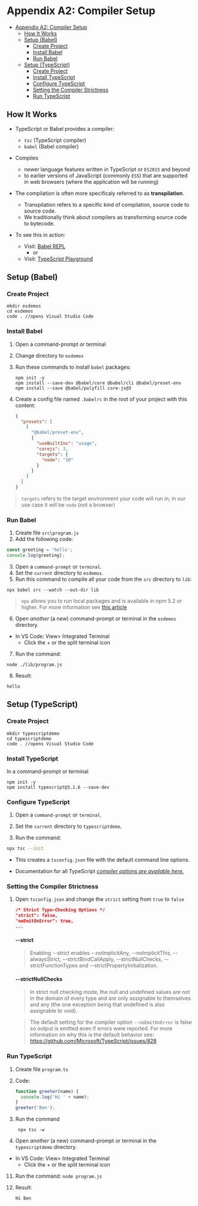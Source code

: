 # Appendix A2: Compiler Setup

- [Appendix A2: Compiler Setup](#appendix-a2-compiler-setup)
  - [How It Works](#how-it-works)
  - [Setup (Babel)](#setup-babel)
    - [Create Project](#create-project)
    - [Install Babel](#install-babel)
    - [Run Babel](#run-babel)
  - [Setup (TypeScript)](#setup-typescript)
    - [Create Project](#create-project-1)
    - [Install TypeScript](#install-typescript)
    - [Configure TypeScript](#configure-typescript)
    - [Setting the Compiler Strictness](#setting-the-compiler-strictness)
    - [Run TypeScript](#run-typescript)


## How It Works

- TypeScript or Babel provides a compiler:
  -  `tsc` (TypeScript compiler)
  -  `babel`  (Babel compiler)
-  Compiles 
   - newer language features written in TypeScript or `ES2015` and beyond 
   -  to earlier versions of JavaScript (commonly `ES5`) that are supported in web browsers (where the application will be running)
- The compilation is often more specificaly referred to as **transpilation**.
  - Transpilation refers to a specific kind of compilation, source code to source code. 
  - We traditionally think about compilers as transforming source code to bytecode.


- To see this in action:
  - Visit: [Babel REPL](https://babeljs.io/repl)
    - or
  - Visit: [TypeScript Playground](https://www.typescriptlang.org/play/)

## Setup (Babel)

### Create Project

```
mkdir esdemos
cd esdemos
code . //opens Visual Studio Code
```

### Install Babel

1. Open a command-prompt or terminal
2. Change directory to `esdemos`
3. Run these commands to install `babel` packages:

   ```
   npm init -y
   npm install --save-dev @babel/core @babel/cli @babel/preset-env
   npm install --save @babel/polyfill core-js@3
   ```

4. Create a config file named `.babelrc` in the root of your project with this content:

   ```json
   {
     "presets": [
       [
         "@babel/preset-env",
         {
           "useBuiltIns": "usage",
           "corejs": 3,
           "targets": {
             "node": "10"
           }
         }
       ]
     ]
   }
   ```

> `targets` refers to the target environment your code will run in; in our use case it will be `node` (not a browser)

<div style="page-break-after: always;"></div>

### Run Babel

1.  Create file `src\program.js`
2.  Add the following code:

```js
const greeting = 'hello';
console.log(greeting);
```

3. Open a `command-prompt` or `terminal`.
4. Set the `current` directory to `esdemos`.
5. Run this command to compile all your code from the `src` directory to `lib`:

```
npx babel src --watch --out-dir lib
```

> `npx` allows you to run local packages and is available in npm 5.2 or higher. For more information see [this article](https://medium.com/@maybekatz/introducing-npx-an-npm-package-runner-55f7d4bd282b)

<div style="page-break-after: always;"></div>

6.  Open _another_ (a new) command-prompt or terminal in the `esdemos` directory.

- In VS Code: View> Integrated Terminal
  - Click the + or the split terminal icon

7. Run the command:

```
node ./lib/program.js
```

8. Result:

```
hello
```

<div style="page-break-after: always;"></div>

## Setup (TypeScript)

### Create Project

```
mkdir typescriptdemo
cd typescriptdemo
code . //opens Visual Studio Code
```

### Install TypeScript

In a command-prompt or terminal

```
npm init -y
npm install typescript@3.1.6 --save-dev
```

<div style="page-break-after: always;"></div>

### Configure TypeScript

1.  Open a `command-prompt` or `terminal`.

2.  Set the `current` directory to `typescriptdemo`.

3.  Run the command:

```sh
npx tsc --init
```

- This creates a `tsconfig.json` file with the default command line options.

- Documentation for all TypeScript _[compiler options are available here.](https://www.typescriptlang.org/docs/handbook/compiler-options.html)_

<div style="page-break-after: always;"></div>

### Setting the Compiler Strictness

1. Open `tsconfig.json` and change the `strict` setting from `true` to `false`

   ```json
   /* Strict Type-Checking Options */
   "strict": false,
   "noEmitOnError": true,
   ...
   ```

   #### --strict

   > Enabling --strict enables --noImplicitAny, --noImplicitThis, --alwaysStrict, --strictBindCallApply, --strictNullChecks, --strictFunctionTypes and --strictPropertyInitialization.

   #### --strictNullChecks

   > In strict null checking mode, the null and undefined values are not in the domain of every type and are only assignable to themselves and any (the one exception being that undefined is also assignable to void).

   > The default setting for the compiler option `--noEmitOnError` is false so output is emitted even if errors were reported. For more information on why this is the default behavior see: https://github.com/Microsoft/TypeScript/issues/828

<div style="page-break-after: always;"></div>

### Run TypeScript

1. Create file `program.ts`
2. Code:

   ```js
   function greeter(name) {
     console.log('Hi ' + name);
   }
   greeter('Ben');
   ```

3. Run the command
   ```
    npx tsc -w
   ```
4. Open _another_ (a new) command-prompt or terminal in the `typescriptdemo` directory.

- In VS Code: View> Integrated Terminal
  - Click the + or the split terminal icon

11. Run the command: `node program.js`
12. Result:

    ```
    Hi Ben
    ```

<div style="page-break-after: always;"></div>